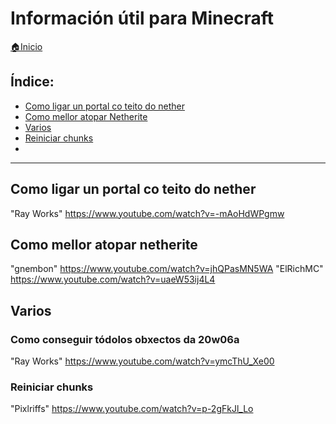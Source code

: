 # Información útil para Minecraft

[🏠Inicio](../../README.md)

## Índice:
* [Como ligar un portal co teito do nether](uteis.md#como_ligar_portal_co_teito_do_nether)
* [Como mellor atopar Netherite](uteis.md#como_mellor_atopar_netherite)
* [Varios](uteis.md#varios)
* [Reiniciar chunks](uteis.md#reiniciar_chunks)
* [](uteis.md#)

------

## Como ligar un portal co teito do nether

"Ray Works" <https://www.youtube.com/watch?v=-mAoHdWPgmw>


## Como mellor atopar netherite

"gnembon" <https://www.youtube.com/watch?v=jhQPasMN5WA>
"ElRichMC" <https://www.youtube.com/watch?v=uaeW53ij4L4>

## Varios

### Como conseguir tódolos obxectos da 20w06a

"Ray Works" <https://www.youtube.com/watch?v=ymcThU_Xe00>

### Reiniciar chunks

"Pixlriffs" <https://www.youtube.com/watch?v=p-2gFkJl_Lo>
